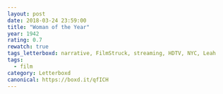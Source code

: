```yaml
---
layout: post 
date: 2018-03-24 23:59:00
title: "Woman of the Year"
year: 1942
rating: 0.7
rewatch: true
tags_letterboxd: narrative, FilmStruck, streaming, HDTV, NYC, Leah
tags:
  - film
category: Letterboxd
canonical: https://boxd.it/qfICH
---
```

